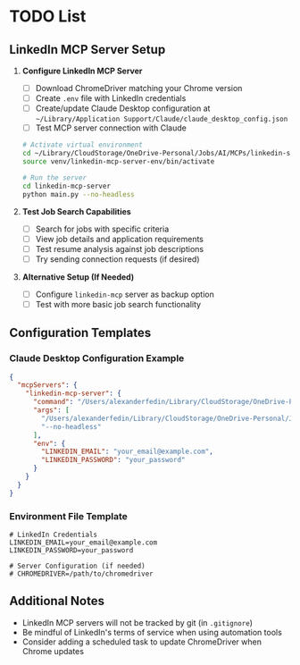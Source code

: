 # TODO List

## LinkedIn MCP Server Setup

1. **Configure LinkedIn MCP Server**
   - [ ] Download ChromeDriver matching your Chrome version
   - [ ] Create `.env` file with LinkedIn credentials
   - [ ] Create/update Claude Desktop configuration at `~/Library/Application Support/Claude/claude_desktop_config.json`
   - [ ] Test MCP server connection with Claude

   ```bash
   # Activate virtual environment
   cd ~/Library/CloudStorage/OneDrive-Personal/Jobs/AI/MCPs/linkedin-servers
   source venv/linkedin-mcp-server-env/bin/activate
   
   # Run the server
   cd linkedin-mcp-server
   python main.py --no-headless
   ```

2. **Test Job Search Capabilities**
   - [ ] Search for jobs with specific criteria
   - [ ] View job details and application requirements
   - [ ] Test resume analysis against job descriptions
   - [ ] Try sending connection requests (if desired)

3. **Alternative Setup (If Needed)**
   - [ ] Configure `linkedin-mcp` server as backup option
   - [ ] Test with more basic job search functionality

## Configuration Templates

### Claude Desktop Configuration Example
```json
{
  "mcpServers": {
    "linkedin-mcp-server": {
      "command": "/Users/alexanderfedin/Library/CloudStorage/OneDrive-Personal/Jobs/AI/MCPs/linkedin-servers/venv/linkedin-mcp-server-env/bin/python",
      "args": [
        "/Users/alexanderfedin/Library/CloudStorage/OneDrive-Personal/Jobs/AI/MCPs/linkedin-servers/linkedin-mcp-server/main.py",
        "--no-headless"
      ],
      "env": {
        "LINKEDIN_EMAIL": "your_email@example.com",
        "LINKEDIN_PASSWORD": "your_password"
      }
    }
  }
}
```

### Environment File Template
```
# LinkedIn Credentials
LINKEDIN_EMAIL=your_email@example.com
LINKEDIN_PASSWORD=your_password

# Server Configuration (if needed)
# CHROMEDRIVER=/path/to/chromedriver
```

## Additional Notes
- LinkedIn MCP servers will not be tracked by git (in `.gitignore`)
- Be mindful of LinkedIn's terms of service when using automation tools
- Consider adding a scheduled task to update ChromeDriver when Chrome updates